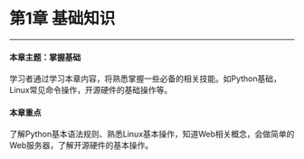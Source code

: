 # 第1章 基础知识

---

#### 本章主题：掌握基础

学习者通过学习本章内容，将熟悉掌握一些必备的相关技能。如Python基础，Linux常见命令操作，开源硬件的基础操作等。

#### 本章重点

了解Python基本语法规则、熟悉Linux基本操作，知道Web相关概念，会做简单的Web服务器，了解开源硬件的基本操作。
